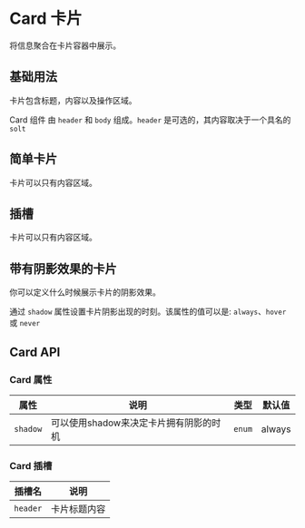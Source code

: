 # Card 卡片

<p>将信息聚合在卡片容器中展示。</p>

## 基础用法

卡片包含标题，内容以及操作区域。

Card 组件 由 `header` 和 `body` 组成。`header` 是可选的，其内容取决于一个具名的 `solt`

<demo vue="../../example/card/base.vue"></demo>

## 简单卡片

卡片可以只有内容区域。

<demo vue="../../example/card/simple.vue"></demo>

## 插槽

卡片可以只有内容区域。

<demo vue="../../example/card/template.vue"></demo>

## 带有阴影效果的卡片

你可以定义什么时候展示卡片的阴影效果。

通过 `shadow` 属性设置卡片阴影出现的时刻。该属性的值可以是: `always`、`hover` 或 `never`

<demo vue="../../example/card/shadow.vue"></demo>

## Card API

### Card 属性

| 属性     | 说明                                   | 类型                                     | 默认值 |
| -------- | -------------------------------------- | ---------------------------------------- | ------ |
| `shadow` | 可以使用shadow来决定卡片拥有阴影的时机 | `enum`<Tool value="always,hover,never"/> | always |

### Card 插槽

| 插槽名   | 说明         |
| -------- | ------------ |
| `header` | 卡片标题内容 |
